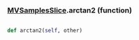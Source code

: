 ### [MVSamplesSlice](MVSamplesSlice.md).arctan2 (function)


```py

def arctan2(self, other)

```


